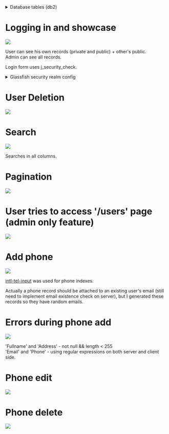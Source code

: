 <details>
  <summary>Database tables (db2)</summary>
  
  ![](https://i.imgur.com/vwoYHE3.png)
  ![](https://i.imgur.com/yY2V8yL.png)
  ![](https://i.imgur.com/qMpQaaV.png)
</details>

# Logging in and showcase

![](https://i.imgur.com/5YRXdnZ.gif)

User can see his own records (private and public) + other's public.  
Admin can see all records.

Login form uses j_security_check. 
<details>
  <summary>Glassfish security realm config</summary>
  
  ![](https://i.imgur.com/2W7T4PP.png)
</details>

# User Deletion

![](https://i.imgur.com/kONl89l.gif)

# Search

![](https://i.imgur.com/3SB6k0T.gif)

Searches in all columns.

# Pagination

![](https://i.imgur.com/fgEt6kh.gif)

# User tries to access '/users' page (admin only feature)

![](https://i.imgur.com/xORQSTr.gif)

# Add phone

![](https://i.imgur.com/atAwCd0.gif)

[intl-tel-input](https://github.com/jackocnr/intl-tel-input) was used for phone indexes.

Actually a phone record should be attached to an existing user's email (still need to implement email existence check on server), but I generated these records so they have random emails.

# Errors during phone add

![](https://i.imgur.com/T2dsjUZ.gif)

'Fullname' and 'Address' - not null && length < 255  
'Email' and 'Phone' - using regular expressions on both server and client side.

# Phone edit

![](https://i.imgur.com/UwjA7kZ.gif)

# Phone delete

![](https://i.imgur.com/SOL9745.gif)
